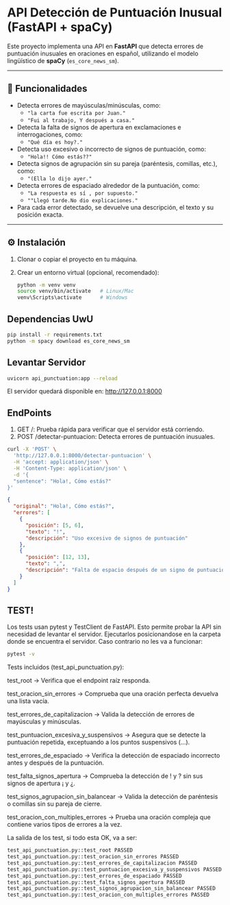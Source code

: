 # API Detección de Puntuación Inusual (FastAPI + spaCy)

Este proyecto implementa una API en **FastAPI** que detecta errores de puntuación inusuales en oraciones en español, utilizando el modelo lingüístico de **spaCy** (`es_core_news_sm`).

---

## 📌 Funcionalidades
- Detecta errores de mayúsculas/minúsculas, como:
  - `"la carta fue escrita por Juan."`
  - `"Fui al trabajo, Y después a casa."`
- Detecta la falta de signos de apertura en exclamaciones e interrogaciones, como:
  - `"Qué día es hoy?."`
- Detecta uso excesivo o incorrecto de signos de puntuación, como:
  - `"Hola!! Cómo estás??"`
- Detecta signos de agrupación sin su pareja (paréntesis, comillas, etc.), como:
    - `"(Ella lo dijo ayer."`
- Detecta errores de espaciado alrededor de la puntuación, como:
    - `"La respuesta es sí , por supuesto."`
    - `""Llegó tarde.No dio explicaciones."`
- Para cada error detectado, se devuelve una descripción, el texto y su posición exacta.

---

## ⚙️ Instalación

1. Clonar o copiar el proyecto en tu máquina.
2. Crear un entorno virtual (opcional, recomendado):

   ```bash
   python -m venv venv
   source venv/bin/activate   # Linux/Mac
   venv\Scripts\activate      # Windows
    ```
## Dependencias UwU
   ```bash
   pip install -r requirements.txt
   python -m spacy download es_core_news_sm
```
## Levantar Servidor
```bash
uvicorn api_punctuation:app --reload
```
El servidor quedará disponible en: http://127.0.0.1:8000

## EndPoints
1. GET /: Prueba rápida para verificar que el servidor está corriendo.
2. POST /detectar-puntuacion: Detecta errores de puntuación inusuales.

```bash
curl -X 'POST' \
  'http://127.0.0.1:8000/detectar-puntuacion' \
  -H 'accept: application/json' \
  -H 'Content-Type: application/json' \
  -d '{
  "sentence": "Hola!, Cómo estás?"
}'
```
```json
{
  "original": "Hola!, Cómo estás?",
  "errores": [
    {
      "posición": [5, 6],
      "texto": "!",
      "descripción": "Uso excesivo de signos de puntuación"
    },
    {
      "posición": [12, 13],
      "texto": ",",
      "descripción": "Falta de espacio después de un signo de puntuación"
    }
  ]
}
```
## TEST!
Los tests usan pytest y TestClient de FastAPI.
Esto permite probar la API sin necesidad de levantar el servidor.
Ejecutarlos posicionandose en la carpeta donde se encuentra el servidor. Caso contrario no les va a funcionar:
```bash
pytest -v
```
Tests incluidos (test_api_punctuation.py):

test_root → Verifica que el endpoint raíz responda.

test_oracion_sin_errores → Comprueba que una oración perfecta devuelva una lista vacía.

test_errores_de_capitalizacion → Valida la detección de errores de mayúsculas y minúsculas.

test_puntuacion_excesiva_y_suspensivos → Asegura que se detecte la puntuación repetida, exceptuando a los puntos suspensivos (...).

test_errores_de_espaciado → Verifica la detección de espaciado incorrecto antes y después de la puntuación.

test_falta_signos_apertura → Comprueba la detección de ! y ? sin sus signos de apertura ¡ y ¿.

test_signos_agrupacion_sin_balancear → Valida la detección de paréntesis o comillas sin su pareja de cierre.

test_oracion_con_multiples_errores → Prueba una oración compleja que contiene varios tipos de errores a la vez.

La salida de los test, si todo esta OK, va a ser:
```bash
test_api_punctuation.py::test_root PASSED
test_api_punctuation.py::test_oracion_sin_errores PASSED
test_api_punctuation.py::test_errores_de_capitalizacion PASSED
test_api_punctuation.py::test_puntuacion_excesiva_y_suspensivos PASSED
test_api_punctuation.py::test_errores_de_espaciado PASSED
test_api_punctuation.py::test_falta_signos_apertura PASSED
test_api_punctuation.py::test_signos_agrupacion_sin_balancear PASSED
test_api_punctuation.py::test_oracion_con_multiples_errores PASSED